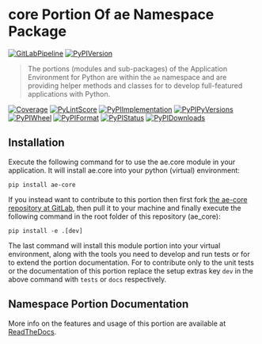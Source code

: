 <!--
  THIS FILE IS EXCLUSIVELY MAINTAINED IN THE AE ROOT PACKAGE. ANY CHANGES SHOULD BE DONE THERE.
  All changes will be deployed automatically to all the portions of this namespace package.
-->
# core Portion Of ae Namespace Package

[![GitLabPipeline](https://img.shields.io/gitlab/pipeline/ae-group/ae_core/master?logo=python)](https://gitlab.com/ae-group/ae_core)
[![PyPIVersion](https://img.shields.io/pypi/v/ae_core)](https://pypi.org/project/ae-core/#history)

>The portions (modules and sub-packages) of the Application Environment for Python are within
the `ae` namespace and are providing helper methods and classes for to develop
full-featured applications with Python.

[![Coverage](https://ae-group.gitlab.io/ae_core/coverage.svg)](https://ae-group.gitlab.io/ae_core/coverage/ae_core_py.html)
[![PyLintScore](https://ae-group.gitlab.io/ae_core/pylint.svg)](https://ae-group.gitlab.io/ae_core/pylint.log)
[![PyPIImplementation](https://img.shields.io/pypi/implementation/ae_core)](https://pypi.org/project/ae-core/)
[![PyPIPyVersions](https://img.shields.io/pypi/pyversions/ae_core)](https://pypi.org/project/ae-core/)
[![PyPIWheel](https://img.shields.io/pypi/wheel/ae_core)](https://pypi.org/project/ae-core/)
[![PyPIFormat](https://img.shields.io/pypi/format/ae_core)](https://pypi.org/project/ae-core/)
[![PyPIStatus](https://img.shields.io/pypi/status/ae_core)](https://libraries.io/pypi/ae-core)
[![PyPIDownloads](https://img.shields.io/pypi/dm/ae_core)](https://pypi.org/project/ae-core/#files)


## Installation

Execute the following command for to use the ae.core module in your
application. It will install ae.core into your python (virtual) environment:
 
```shell script
pip install ae-core
```

If you instead want to contribute to this portion then first fork
[the ae-core repository at GitLab](https://gitlab.com/ae-group/ae_core "ae.core code repository"),
then pull it to your machine and finally execute the following command in the root folder
of this repository (ae_core):

```shell script
pip install -e .[dev]
```

The last command will install this module portion into your virtual environment, along with
the tools you need to develop and run tests or for to extend the portion documentation.
For to contribute only to the unit tests or the documentation of this portion replace
the setup extras key `dev` in the above command with `tests` or `docs` respectively.


## Namespace Portion Documentation

More info on the features and usage of this portion are available at
[ReadTheDocs](https://ae.readthedocs.io/en/latest/_autosummary/ae.core.html#module-ae.core
"ae_core documentation").

<!-- Common files version 0.0.26 deployed (with 0.0.26)
     to the ae_core module version 0.0.25.
-->